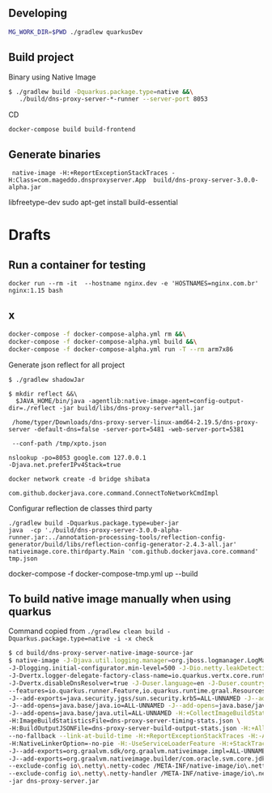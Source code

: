 ## Developing
```bash
MG_WORK_DIR=$PWD ./gradlew quarkusDev
```
## Build project

Binary using Native Image
```bash
$ ./gradlew build -Dquarkus.package.type=native &&\
   ./build/dns-proxy-server-*-runner --server-port 8053
```

CD
```
docker-compose build build-frontend
```


## Generate binaries 
```
 native-image -H:+ReportExceptionStackTraces -H:Class=com.mageddo.dnsproxyserver.App  build/dns-proxy-server-3.0.0-alpha.jar 

```
libfreetype-dev
sudo apt-get install build-essential



# Drafts

## Run a container  for testing

```
docker run --rm -it  --hostname nginx.dev -e 'HOSTNAMES=nginx.com.br' nginx:1.15 bash
```
## x
```bash
docker-compose -f docker-compose-alpha.yml rm &&\
docker-compose -f docker-compose-alpha.yml build &&\
docker-compose -f docker-compose-alpha.yml run -T --rm arm7x86
```

Generate json reflect for all project 

```
$ ./gradlew shadowJar

$ mkdir reflect &&\
  $JAVA_HOME/bin/java -agentlib:native-image-agent=config-output-dir=./reflect -jar build/libs/dns-proxy-server*all.jar

 /home/typer/Downloads/dns-proxy-server-linux-amd64-2.19.5/dns-proxy-server -default-dns=false -server-port=5481 -web-server-port=5381 
 
 --conf-path /tmp/xpto.json

```


```
nslookup -po=8053 google.com 127.0.0.1
-Djava.net.preferIPv4Stack=true

docker network create -d bridge shibata

com.github.dockerjava.core.command.ConnectToNetworkCmdImpl
```

Configurar reflection de classes third party
```
./gradlew build -Dquarkus.package.type=uber-jar
java  -cp './build/dns-proxy-server-3.0.0-alpha-runner.jar:../annotation-processing-tools/reflection-config-generator/build/libs/reflection-config-generator-2.4.3-all.jar' nativeimage.core.thirdparty.Main 'com.github.dockerjava.core.command' tmp.json

```


docker-compose -f docker-compose-tmp.yml up --build



## To build native image manually when using quarkus
Command copied from  `./gradlew clean build -Dquarkus.package.type=native -i -x check`

```bash
$ cd build/dns-proxy-server-native-image-source-jar
$ native-image -J-Djava.util.logging.manager=org.jboss.logmanager.LogManager -J-Dsun.nio.ch.maxUpdateArraySize=100 \
-J-Dlogging.initial-configurator.min-level=500 -J-Dio.netty.leakDetection.level=DISABLED -J-Dio.netty.allocator.maxOrder=3 \
-J-Dvertx.logger-delegate-factory-class-name=io.quarkus.vertx.core.runtime.VertxLogDelegateFactory \
-J-Dvertx.disableDnsResolver=true -J-Duser.language=en -J-Duser.country=US -J-Dfile.encoding=UTF-8 \
--features=io.quarkus.runner.Feature,io.quarkus.runtime.graal.ResourcesFeature,io.quarkus.runtime.graal.DisableLoggingFeature \
-J--add-exports=java.security.jgss/sun.security.krb5=ALL-UNNAMED -J--add-opens=java.base/java.text=ALL-UNNAMED \
-J--add-opens=java.base/java.io=ALL-UNNAMED -J--add-opens=java.base/java.lang.invoke=ALL-UNNAMED \
-J--add-opens=java.base/java.util=ALL-UNNAMED -H:+CollectImageBuildStatistics \
-H:ImageBuildStatisticsFile=dns-proxy-server-timing-stats.json \
-H:BuildOutputJSONFile=dns-proxy-server-build-output-stats.json -H:+AllowFoldMethods -J-Djava.awt.headless=true \
--no-fallback --link-at-build-time -H:+ReportExceptionStackTraces -H:-AddAllCharsets --enable-url-protocols=http \
-H:NativeLinkerOption=-no-pie -H:-UseServiceLoaderFeature -H:+StackTrace \
-J--add-exports=org.graalvm.sdk/org.graalvm.nativeimage.impl=ALL-UNNAMED \
-J--add-exports=org.graalvm.nativeimage.builder/com.oracle.svm.core.jdk=ALL-UNNAMED \
--exclude-config io\.netty\.netty-codec /META-INF/native-image/io\.netty/netty-codec/generated/handlers/reflect-config\.json \
--exclude-config io\.netty\.netty-handler /META-INF/native-image/io\.netty/netty-handler/generated/handlers/reflect-config\.json dns-proxy-server \
-jar dns-proxy-server.jar

```
